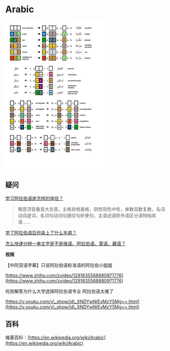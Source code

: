 # Arabic

![](<../.gitbook/assets/image (11).png>)

## 疑问

[学习阿拉伯语是怎样的体验？](https://www.zhihu.com/question/57502795/)

> 喉音顶音叠音大舌音，主格宾格属格，阴性阳性中性，单数双数复数，名词动词虚词，名词句动词句感叹句祈使句，主语述语除外语区分语特指宾语……

[学了阿拉伯语后你染上了什么毛病？](https://www.zhihu.com/question/295694115)

[怎么快速分辨一串文字是不是维语、阿拉伯语、蒙语、藏语？](https://www.zhihu.com/question/424602456)

**视频**

【中阿双语字幕】只说阿拉伯语标准语的阿拉伯小姐姐

[https://www.zhihu.com/zvideo/1291835568880971776](https://www.zhihu.com/zvideo/1291835568880971776)

何炅解答为什么大学选择阿拉伯语专业 阿拉伯语太难了

[https://v.youku.com/v\_show/id\_XNDYwNjEyMzY5Mg==.html](https://v.youku.com/v\_show/id\_XNDYwNjEyMzY5Mg==.html)

## 百科

维基百科：[https://en.wikipedia.org/wiki/Arabic](https://en.wikipedia.org/wiki/Arabic)
